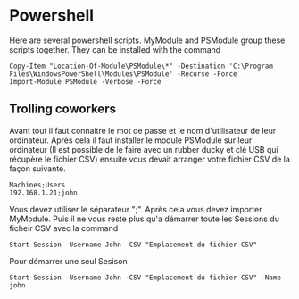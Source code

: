 # Powershell

Here are several powershell scripts. MyModule and PSModule group these scripts together.
They can be installed with the command
```pwsh
Copy-Item "Location-Of-Module\PSModule\*" -Destination 'C:\Program Files\WindowsPowerShell\Modules\PSModule' -Recurse -Force
Import-Module PSModule -Verbose -Force
```
## Trolling coworkers

Avant tout il faut connaitre le mot de passe et le nom d'utilisateur de leur ordinateur. Après cela il faut installer le module PSModule sur leur ordinateur (Il est possible de le faire avec un rubber ducky et clé USB qui récupère le fichier CSV) ensuite vous devait arranger votre fichier CSV de la façon suivante.
```
Machines;Users
192.168.1.21;john
```
Vous devez utiliser le séparateur ";". Après cela vous devez importer MyModule. Puis il ne vous reste plus qu'a démarrer toute les Sessions du ficheir CSV avec la command 
```
Start-Session -Username John -CSV "Emplacement du fichier CSV"
```
Pour démarrer une seul Sesison
```
Start-Session -Username John -CSV "Emplacement du fichier CSV" -Name john
```
